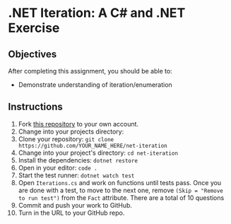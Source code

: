 # .NET Iteration: A C# and .NET Exercise

## Objectives

After completing this assignment, you should be able to:

- Demonstrate understanding of iteration/enumeration

## Instructions

1. Fork [this repository](https://github.com/suncoast-devs/net-iteration) to your own account.
2. Change into your projects directory:
3. Clone your repository: `git clone https://github.com/YOUR_NAME_HERE/net-iteration`
4. Change into your project's directory: `cd net-iteration`
5. Install the dependencies: `dotnet restore`
6. Open in your editor: `code .`
7. Start the test runner: `dotnet watch test`
8. Open `Iterations.cs` and work on functions until tests pass. Once you are done with a test, to move to the next one, remove `(Skip = "Remove to run test")` from the `Fact` attribute. There are a total of 10 questions
9. Commit and push your work to GitHub.
10. Turn in the URL to your GitHub repo.
